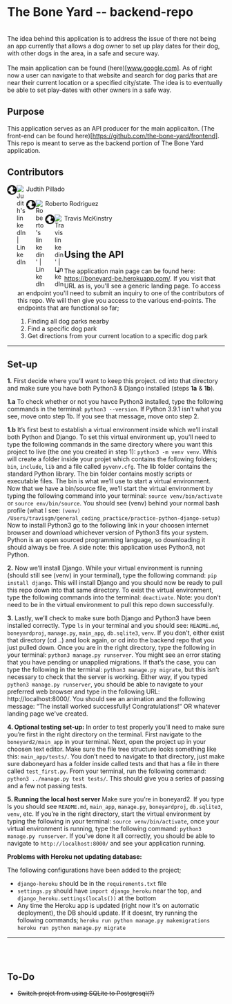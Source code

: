 # The Bone Yard -- backend-repo
<br/>The idea behind this application is to address the issue of there not being an app currently that allows a dog owner to set up play dates for their dog, with other dogs in the area, in a safe and secure way.<br/><br/>The main application can be found (here)[www.google.com]. As of right now a user can navigate to that website and search for dog parks that are near their current location or a specified city/state. The idea is to eventually be able to set play-dates with other owners in a safe way.

## Purpose

This application serves as an API producer for the main applicaiton. (The front-end can be found here)[https://github.com/the-bone-yard/frontend]. This repo is meant to serve as the backend portion of The Bone Yard application. 

## Contributors

Judtih Pillado
[<img align="left" alt="Judith's GitHub" width="22px" src="https://raw.githubusercontent.com/iconic/open-iconic/master/svg/globe.svg" />][git-jud]
[<img align="left" alt="Judith's linkedIn | LinkedIn" width="22px" src="https://cdn.jsdelivr.net/npm/simple-icons@v3/icons/linkedin.svg" />][linkedin-jud]
<br />
<br>
Roberto Rodriguez
[<img align="left" alt="Roberto's github" width="22px" src="https://raw.githubusercontent.com/iconic/open-iconic/master/svg/globe.svg" />][git-rob]
[<img align="left" alt="Roberto's linkedin' | LinkedIn" width="22px" src="https://cdn.jsdelivr.net/npm/simple-icons@v3/icons/linkedin.svg" />][linkedin-rob]
<br />
<br>
Travis McKinstry
[<img align="left" alt="Travis github" width="22px" src="https://raw.githubusercontent.com/iconic/open-iconic/master/svg/globe.svg" />][git-trav]
[<img align="left" alt="Travis linkedin' | LinkedIn" width="22px" src="https://cdn.jsdelivr.net/npm/simple-icons@v3/icons/linkedin.svg" />][linkedin-trav]
<br />
<br />
<br />

## Using the API

- The application main page can be found here: https://boneyard-be.herokuapp.com/. If you visit that URL as is, you'll see a generic landing page. To access an endpoint you'll need to submit an inquiry to one of the contributors of this repo. We will then give you access to the various end-points. The endpoints that are functional so far;

  1. Finding all dog parks nearby
  2. Find a specific dog park
  3. Get directions from your current location to a specific dog park


---
## Set-up

**1.** First decide where you’ll want to keep this project. cd into that directory and make sure you have both Python3 & Django installed (steps **1a** & **1b**).

   **1.a** To check whether or not you havce Python3 installed, type the following commands in the terminal: `python3 --version`. If Python 3.9.1 isn’t what you see, move onto step 1b. If you see that message, move onto step 2.

  **1.b** It’s first best to establish a virtual environment inside which we’ll install both Python and Django. To set this virtual environment up, you’ll need to type the following commands in the same directory where you want this project to live (the one you created in step 1): `python3 -m venv venv`. Whis will create a folder inside your projet which contains the following folders; `bin`, `include`, `lib` and a file called `pyvenv.cfg`. The lib folder contains the standard Python library. The bin folder contains mostly scripts or executable files. The bin is what we’ll use to start a virtual environment. <br>
Now that we have a bin/source file, we’ll start the virtual environment by typing the following command into your terminal: `source venv/bin/activate` or `source env/bin/source`. You should see (venv) behind your normal bash profile (what I see: `(venv) /Users/travisgm/general_coding_practice/practice-python-django-setup)` <br>
Now to install Python3 go to the following link in your choosen internet browser and download whichever version of Python3 fits your system. Python is an open sourced programming language, so downloading it should always be free. A side note: this application uses Python3, not Python.

**2.** Now we’ll install Django. While your virtual environment is running (should still see (venv) in your terminal), type the following command: `pip install django`. This will install Django and you should now be ready to pull this repo down into that same directory. To exist the virtual environment, type the following commands into the terminal: `deactivate`. Note: you don’t need to be in the virtual environment to pull this repo down successfully.

**3.** Lastly, we’ll check to make sure both Django and Python3 have been installed correctly.
Type `ls` in your terminal and you should see: `README.md`, `boneyardproj`, `manage.py`, `main_app`, `db.sqlite3`, `venv`. If you don’t, either exist that directory (cd ..) and look again, or cd into the backend repo that you just pulled down.
Once you are in the right directory, type the following in your terminal: `python3 manage.py runserver`. You might see an error stating that you have pending or unapplied migrations. If that’s the case, you can type the following in the terminal: `python3 manage.py migrate`, but this isn’t necessary to check that the server is working. Either way, if you typed `python3 manage.py runserver`, you should be able to navigate to your preferred web browser and type in the following URL: http://localhost:8000/. You should see an animation and the following message: “The install worked successfully! Congratulations!“ OR whatever landing page we've created.

**4. Optional testing set-up:** In order to test properly you’ll need to make sure you’re first in the right directory on the terminal. First navigate to the `boneyard2/main_app` in your terminal. Next, open the project up in your choosen text editor. Make sure the file tree structure looks something like this: `main_app/tests/`. You don’t need to navigate to that directory, just make sure daboneyard has a folder inside called tests and that has a file in there called `test_first.py`. From your terminal, run the following command: `python3 ../manage.py test tests/`. This should give you a series of passing and a few not passing tests.

**5. Running the local host server**
Make sure you’re in boneyard2. If you type ls you should see `README.md`, `main_app`, `manage.py`, `boneyardproj`, `db.sqlite3`, `venv`, etc. If you’re in the right directory, start the virtual environment by typing the following in your terminal: `source venv/bin/activate`, once your virtual environment is running, type the following command: `python3 manage.py runserver`. If you’ve done it all correctly, you should be able to navigate to `http://localhost:8000/` and see your application running.

**Problems with Heroku not updating database:**

The following configurations have been added to the project;
- `django-heroku` should be in the `requirements.txt` file
- `settings.py` should have `import django_heroku` near the top, and `django_heroku.settings(locals())` at the bottom
- Any time the Heroku app is updated (right now it's on automatic deployment), the DB should update. If it doesnt, try running the following commands;
`heroku run python manage.py makemigrations`
`heroku run python manage.py migrate`

---
<br />
<br />

## To-Do
- ~~Switch projet from using SQLite to Postgresql(?)~~





[git-jud]: https://github.com/judithpillado
[linkedin-jud]: https://www.linkedin.com/in/judith-pillado/

[git-rob]: https://github.com/robertorodriguez12
[linkedin-rob]: https://www.linkedin.com/in/roberto-j-rodriguez12/

[git-trav]: https://github.com/TravisGM92
[linkedin-trav]: https://www.linkedin.com/in/travis-mckinstry/
